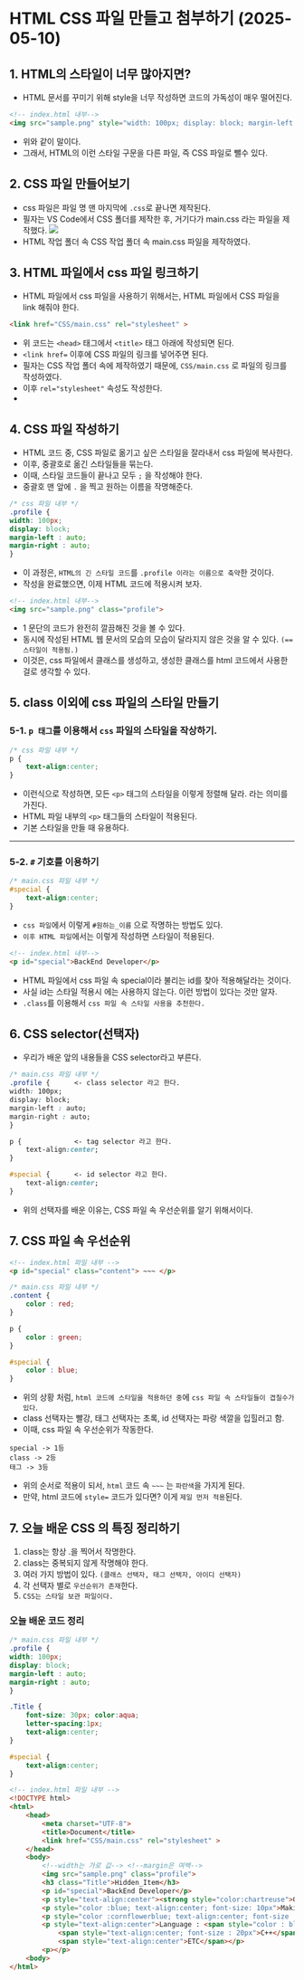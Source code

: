 # HTML CSS 파일 만들고 첨부하기 (2025-05-10)
## 1. HTML의 스타일이 너무 많아지면?
- HTML 문서를 꾸미기 위해 style을 너무 작성하면 코드의 가독성이 매우 떨어진다.
```html
<!-- index.html 내부--> 
<img src="sample.png" style="width: 100px; display: block; margin-left : auto; margin-right : auto;"> 
```
- 위와 같이 말이다.
- 그래서, HTML의 이런 스타일 구문을 다른 파일, 즉 CSS 파일로 뺄수 있다.

## 2. CSS 파일 만들어보기
- css 파일은 파일 명 맨 마지막에 `.css`로 끝나면 제작된다.
- 필자는 VS Code에서 CSS 폴더를 제작한 후, 거기다가 main.css 라는 파일을 제작했다.
![](./히히.png)
- HTML 작업 폴더 속 CSS 작업 폴더 속 main.css 파일을 제작하였다.

## 3. HTML 파일에서 css 파일 링크하기
- HTML 파일에서 css 파일을 사용하기 위해서는, HTML 파일에서 CSS 파일을 link 해줘야 한다.
```html
<link href="CSS/main.css" rel="stylesheet" >
```
- 위 코드는 `<head>` 태그에서 `<title>` 태그 아래에 작성되면 된다.
- `<link href=` 이후에 CSS 파일의 링크를 넣어주면 된다.
- 필자는 CSS 작업 폴더 속에 제작하였기 때문에, `CSS/main.css` 로 파일의 링크를 작성하였다.
- 이후 `rel="stylesheet"` 속성도 작성한다.
- 
## 4. CSS 파일 작성하기
- HTML 코드 중, CSS 파일로 옮기고 싶은 스타일을 잘라내서 css 파일에 복사한다.
- 이후, 중괄호로 옮긴 스타일들을 묶는다.
- 이때, 스타일 코드들이 끝나고 모두 `;` 을 작성해야 한다.
- 중괄호 맨 앞에 `.` 을 찍고 원하는 이름을 작명해준다.
``` css
/* css 파일 내부 */
.profile {
width: 100px; 
display: block; 
margin-left : auto; 
margin-right : auto;
}
```
- 이 과정은, `HTML의 긴 스타일 코드`를 `.profile 이라는 이름으로 축약`한 것이다.
- 작성을 완료했으면, 이제 HTML 코드에 적용시켜 보자.
``` html
<!-- index.html 내부--> 
<img src="sample.png" class="profile">
```
- 1 문단의 코드가 완전히 깔끔해진 것을 볼 수 있다.
- 동시에 작성된 HTML 웹 문서의 모습의 모습이 달라지지 않은 것을 알 수 있다. `(== 스타일이 적용됨.)`
- 이것은, css 파일에서 클래스를 생성하고, 생성한 클래스를 html 코드에서 사용한 걸로 생각할 수 있다.

## 5. class 이외에 css 파일의 스타일 만들기
### 5-1. `p 태그`를 이용해서 `css` 파일의 스타일을 작상하기.
```css
/* css 파일 내부 */
p {
    text-align:center;
}
```
- 이런식으로 작성하면, 모든 `<p>` 태그의 스타일을 이렇게 정렬해 달라. 라는 의미를 가진다.
- HTML 파일 내부의 `<p>` 태그들의 스타일이 적용된다.
- 기본 스타일을 만들 때 유용하다.
---
### 5-2. `#` 기호를 이용하기
```css
/* main.css 파일 내부 */
#special {
    text-align:center;
}
```
- `css 파일`에서 이렇게 `#원하는_이름` 으로 작명하는 방법도 있다.
- `이후 HTML 파일`에서는 이렇게 작성하면 스타일이 적용된다.
``` html
<!-- index.html 내부--> 
<p id="special">BackEnd Developer</p>
```
- HTML 파일에서 css 파일 속 special이라 불리는 id를 찾아 적용해달라는 것이다.
- 사실 id는 스타일 적용시 에는 사용하지 않는다. 이런 방법이 있다는 것만 알자.
- `.class`를 이용해서 `css 파일 속 스타일 사용을 추천한다.`

## 6. CSS selector(선택자)
- 우리가 배운 앞의 내용들을 CSS selector라고 부른다.
``` css
/* main.css 파일 내부 */
.profile {      <- class selector 라고 한다.
width: 100px; 
display: block; 
margin-left : auto; 
margin-right : auto;
}

p {             <- tag selector 라고 한다.
    text-align:center;
}

#special {      <- id selector 라고 한다.
    text-align:center;
}
```
- 위의 선택자를 배운 이유는, CSS 파일 속 우선순위를 알기 위해서이다.
## 7. CSS 파일 속 우선순위
```html
<!-- index.html 파일 내부 -->
<p id="special" class="content"> ~~~ </p>
```
``` css
/* main.css 파일 내부 */
.content {
    color : red;
}

p {
    color : green;
}

#special {
    color : blue;
}
```
- 위의 상황 처럼, `html 코드에 스타일을 적용하던 중`에 `css 파일 속 스타일들이 겹칠수가 있다`.
- class 선택자는 빨강, 태그 선택자는 초록, id 선택자는 파랑 색깔을 입힐러고 함.
- 이때, css 파일 속 우선순위가 작동한다.
```
special -> 1등
class -> 2등
태그 -> 3등
```
- 위의 순서로 적용이 되서, `html` 코드 속 `~~~` 는 `파란색`을 가지게 된다.
- 만약, html 코드에 `style=` 코드가 있다면? 이게 `제일 먼저 적용`된다.

## 7. 오늘 배운 CSS 의 특징 정리하기
1. class는 항상 .을 찍어서 작명한다.
2. class는 중복되지 않게 작명해야 한다.
3. 여러 가지 방법이 있다. `(클래스 선택자, 태그 선택자, 아이디 선택자)`
4. 각 선택자 별로 `우선순위가 존재`한다.
5. `CSS는 스타일 보관 파일이다.`

### 오늘 배운 코드 정리
``` css
/* main.css 파일 내부 */
.profile {
width: 100px; 
display: block; 
margin-left : auto; 
margin-right : auto;
}

.Title {
    font-size: 30px; color:aqua;
    letter-spacing:1px;
    text-align:center;
}

#special {
    text-align:center;
}
```
``` html
<!-- index.html 파일 내부 -->
<!DOCTYPE html>
<html>
    <head>
        <meta charset="UTF-8">
        <title>Document</title>
        <link href="CSS/main.css" rel="stylesheet" >
    </head>
    <body>
        <!--width는 가로 값--> <!--margin은 여백-->
        <img src="sample.png" class="profile"> 
        <h3 class="Title">Hidden_Item</h3>
        <p id="special">BackEnd Developer</p>
        <p style="text-align:center"><strong style="color:chartreuse">Game</strong> Developer</p>
        <p style="color :blue; text-align:center; font-size: 10px">Making Dev studying site</p>
        <p style="color :cornflowerblue; text-align:center; font-size : 10px;">Making Stellive Fan Game</p>
        <p style="text-align:center">Language : <span style="color : black; font-size : 20px; text-align:center">C</span>, 
            <span style="text-align:center; font-size : 20px">C++</span>, 
            <span style="text-align:center">ETC</span></p>
        <p></p>
    <body>
</html>

```
